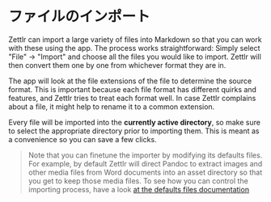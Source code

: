 # ファイルのインポート

Zettlr can import a large variety of files into Markdown so that you can work with these using the app. The process works straightforward: Simply select "File" -> "Import" and choose all the files you would like to import. Zettlr will then convert them one by one from whichever format they are in.

The app will look at the file extensions of the file to determine the source format. This is important because each file format has different quirks and features, and Zettlr tries to treat each format well. In case Zettlr complains about a file, it might help to rename it to a common extension.

Every file will be imported into the **currently active directory**, so make sure to select the appropriate directory prior to importing them. This is meant as a convenience so you can save a few clicks.

> Note that you can finetune the importer by modifying its defaults files. For example, by default Zettlr will direct Pandoc to extract images and other media files from Word documents into an asset directory so that you get to keep those media files. To see how you can control the importing process, have a look [at the defaults files documentation](defaults-files.md)
